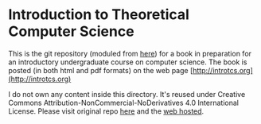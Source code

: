 # Introduction to Theoretical Computer Science

This is the git repository (moduled from [here](https://github.com/boazbk/tcs)) for a book in preparation for an introductory undergraduate course on computer science.
The book is posted (in both html and pdf formats)  on the web page [http://introtcs.org](http://introtcs.org)

I do not own any content inside this directory. It's reused under Creative Commons Attribution-NonCommercial-NoDerivatives 4.0 International License. Please visit original repo [here](https://github.com/boazbk/tcs) and the [web hosted](https://introtcs.org/public/index.html).